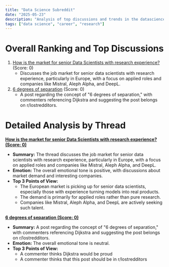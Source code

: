 ```yaml
---
title: "Data Science Subreddit"
date: "2025-05-23"
description: "Analysis of top discussions and trends in the datascience subreddit"
tags: ["data science", "career", "research"]
---
```


# Overall Ranking and Top Discussions

1.  [How is the market for senior Data Scientists with research experience?](https://www.reddit.com/r/datascience/comments/1ktaq9z/how_is_the_market_for_senior_data_scientists_with/) (Score: 0)
    *  Discusses the job market for senior data scientists with research experience, particularly in Europe, with a focus on applied roles and companies like Mistral, Aleph Alpha, and DeepL.
2.  [6 degrees of separation](https://i.redd.it/6wtkow73ie2f1.jpeg) (Score: 0)
    *  A post regarding the concept of "6 degrees of separation," with commenters referencing Dijkstra and suggesting the post belongs on r/lostredditors.

# Detailed Analysis by Thread

**[How is the market for senior Data Scientists with research experience? (Score: 0)](https://www.reddit.com/r/datascience/comments/1ktaq9z/how_is_the_market_for_senior_data_scientists_with/)**
*   **Summary:** The thread discusses the job market for senior data scientists with research experience, particularly in Europe, with a focus on applied roles and companies like Mistral, Aleph Alpha, and DeepL.
*   **Emotion:** The overall emotional tone is positive, with discussions about market demand and interesting companies.
*   **Top 3 Points of View:**
    *   The European market is picking up for senior data scientists, especially those with experience turning models into real products.
    *   The demand is primarily for applied roles rather than pure research.
    *   Companies like Mistral, Aleph Alpha, and DeepL are actively seeking such talent.

**[6 degrees of separation (Score: 0)](https://i.redd.it/6wtkow73ie2f1.jpeg)**
*   **Summary:** A post regarding the concept of "6 degrees of separation," with commenters referencing Dijkstra and suggesting the post belongs on r/lostredditors.
*   **Emotion:** The overall emotional tone is neutral.
*   **Top 3 Points of View:**
    *   A commenter thinks Dijkstra would be proud
    *   A commenter thinks that this post should be in r/lostredditors
